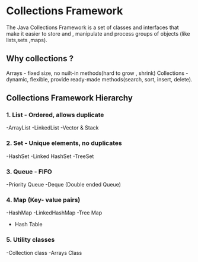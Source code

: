 # Collections Framework
The Java Collections Framework is a set of classes and interfaces that make it easier to store and , manipulate and process groups of objects (like lists,sets ,maps).


## Why collections ?

Arrays - fixed size, no nuilt-in methods(hard to grow , shrink)
Collections - dynamic, flexible, provide ready-made methods(search, sort, insert, delete).


## Collections Framework Hierarchy

### 1. List - Ordered, allows duplicate
-ArrayList
-LinkedList
-Vector & Stack

### 2. Set - Unique elements, no duplicates
-HashSet
-Linked HashSet
-TreeSet

### 3. Queue - FIFO
-Priority Queue
-Deque (Double ended Queue)

### 4. Map (Key- value pairs)

-HashMap
-LinkedHashMap
-Tree Map
- Hash Table

### 5. Utility classes 

-Collection class
-Arrays Class
